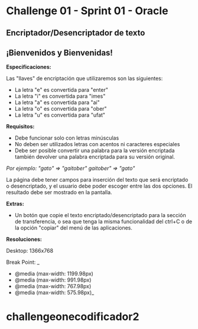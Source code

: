 # Challenge 01 - Sprint 01 - Oracle

<h2>Encriptador/Desencriptador de texto</h2>

<h2>¡Bienvenidos y Bienvenidas!</h2>

**Especificaciones:** 

Las "llaves" de encriptación que utilizaremos son las siguientes:

- La letra "e" es convertida para "enter"
- La letra "i" es convertida para "imes"
- La letra "a" es convertida para "ai"
- La letra "o" es convertida para "ober"
- La letra "u" es convertida para "ufat"

**Requisitos:**

- Debe funcionar solo con letras minúsculas
- No deben ser utilizados letras con acentos ni caracteres especiales
- Debe ser posible convertir una palabra para la versión encriptada también devolver una palabra encriptada para su versión original.

_Por ejemplo:
"gato" => "gaitober"
gaitober" => "gato"_

La página debe tener campos para inserción del texto que será encriptado o desencriptado, y el usuario debe poder escoger entre las dos opciones.
El resultado debe ser mostrado en la pantalla.

**Extras:**

- Un botón que copie el texto encriptado/desencriptado para la sección de transferencia, o sea que tenga la misma funcionalidad del ctrl+C o de la opción "copiar" del menú de las aplicaciones.

**Resoluciones:**

 Desktop: 1366x768
 
 Break Point: _
 
 - @media (max-width: 1199.98px)
 - @media (max-width: 991.98px)
 - @media (max-width: 767.98px)
 - @media (max-width: 575.98px)_

# challengeonecodificador2
